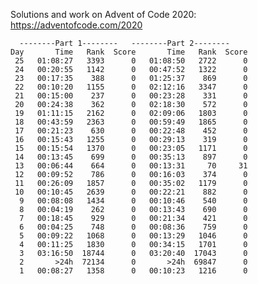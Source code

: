 Solutions and work on Advent of Code 2020:
https://adventofcode.com/2020

	  --------Part 1--------   --------Part 2--------
    Day       Time   Rank  Score       Time   Rank  Score
     25   01:08:27   3393      0   01:08:50   2722      0
     24   00:20:55   1142      0   00:47:52   1322      0
     23   00:17:35    388      0   01:25:37    869      0
     22   00:10:20   1155      0   02:12:16   3347      0
     21   00:15:00    237      0   00:23:28    331      0
     20   00:24:38    362      0   02:18:30    572      0
     19   01:11:15   2162      0   02:09:06   1803      0
     18   00:43:59   2363      0   00:59:49   1865      0
     17   00:21:23    630      0   00:22:48    452      0
     16   00:15:43   1255      0   00:29:13    319      0
     15   00:15:54   1370      0   00:23:05   1171      0
     14   00:13:45    699      0   00:35:13    897      0
     13   00:06:44    664      0   00:13:31     70     31
     12   00:09:52    786      0   00:16:03    374      0
     11   00:26:09   1857      0   00:35:02   1179      0
     10   00:10:45   2639      0   00:22:21    882      0
      9   00:08:08   1434      0   00:10:46    540      0
      8   00:04:19    262      0   00:13:43    690      0
      7   00:18:45    929      0   00:21:34    421      0
      6   00:04:25    748      0   00:08:36    759      0
      5   00:09:22   1068      0   00:13:29   1046      0
      4   00:11:25   1830      0   00:34:15   1701      0
      3   03:16:50  18744      0   03:20:40  17043      0
      2       >24h  72134      0       >24h  69847      0
      1   00:08:27   1358      0   00:10:23   1216      0
